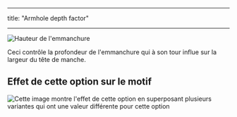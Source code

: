 - - -
title: "Armhole depth factor"
- - -

![Hauteur de l'emmanchure](armholedepthfactor.svg)

Ceci contrôle la profondeur de l'emmanchure qui à son tour influe sur la largeur du tête de manche.

## Effet de cette option sur le motif

![Cette image montre l'effet de cette option en superposant plusieurs variantes qui ont une valeur différente pour cette option](jaeger_armholedepthfactor_sample.svg "Effect of this option on the pattern")
